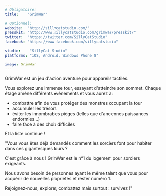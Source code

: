 ```yaml
---
# Obligatoire:
title:    "GrimWar"

# Optionnel:
website:  "http://sillycatstudio.com/"
presskit: "http://www.sillycatstudio.com/grimwar/presskit/"
twitter:  "https://twitter.com/SillyCatStudio"
facebook: "https://www.facebook.com/sillycatstudio"

studio:    "SillyCat Studio"
platforms: "iOS, Android, Windows Phone 8"

image: GrimWar
---
```


GrimWar est un jeu d'action aventure pour appareils tactiles.

Vous explorez une immense tour, essayant d'atteindre son sommet. Chaque étage amène différents évènements et vous aurez à  :

- combattre afin de vous protéger des monstres occupant la tour
- accumuler les trésors
- éviter les innombrables pièges (telles que d'anciennes puissances endormies...)
- faire face à des choix difficiles

Et la liste continue !

"Vous vous êtes déjà demandés comment les sorciers font pour habiter dans ces gigantesques tours ?

C'est grâce à nous ! GrimWar est le n°1 du logement pour sorciers exigeants.

Nous avons besoin de personnes ayant le même talent que vous pour acquérir de nouvelles propriétés et rester numéro 1.

Rejoignez-nous, explorer, combattez mais surtout : survivez !"
